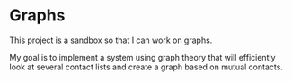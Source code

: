 # Graphs
This project is a sandbox so that I can work on graphs.

My goal is to implement a system using graph theory that will efficiently look at several contact lists and create a graph based on mutual contacts. 

